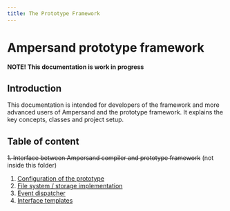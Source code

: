 ```yaml
---
title: The Prototype Framework
---
```


# Ampersand prototype framework

**NOTE! This documentation is work in progress**

## Introduction
This documentation is intended for developers of the framework and more advanced users of Ampersand and the prototype framework. It explains the key concepts, classes and project setup.

## Table of content
~~1. Interface between Ampersand compiler and prototype framework~~ (not inside this folder)
1. [Configuration of the prototype](./config.md)
1. [File system / storage implementation](./file-system.md)
1. [Event dispatcher](./event-dispatcher.md)
1. [Interface templates](./interface-templates.md)
